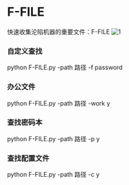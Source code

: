 # F-FILE
快速收集沦陷机器的重要文件：F-FILE
![1](https://github.com/Master-0-0/F-FILE/assets/54020830/95199e9e-ae45-4d1f-a3d1-baa23f962f13)

<h3>自定义查找</h3>
python F-FILE.py -path 路径 -f password <br>

<h3>办公文件</h3>
python F-FILE.py -path 路径 -work y <br>

<h3>查找密码本</h3>
python F-FILE.py -path 路径 -p y <br>

<h3>查找配置文件</h3>
python F-FILE.py -path 路径 -c y <br>
